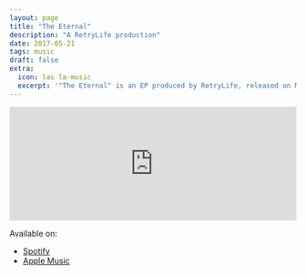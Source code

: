 ```yaml
---
layout: page
title: "The Eternal" 
description: "A RetryLife production"
date: 2017-05-21
tags: music
draft: false
extra:
  icon: las la-music
  excerpt: '"The Eternal" is an EP produced by RetryLife, released on May 21, 2017.'
---
```


<iframe src="https://open.spotify.com/embed/album/6d8XBDUs5attDs7UPQBUOq?utm_source=generator&theme=0" width="100%" height="200" frameBorder="0" allowfullscreen="" allow="autoplay; clipboard-write; encrypted-media; fullscreen; picture-in-picture"></iframe>

Available on:

- [Spotify](https://open.spotify.com/album/6d8XBDUs5attDs7UPQBUOq)
- [Apple Music](https://music.apple.com/us/album/the-eternal-single/1626874722)

